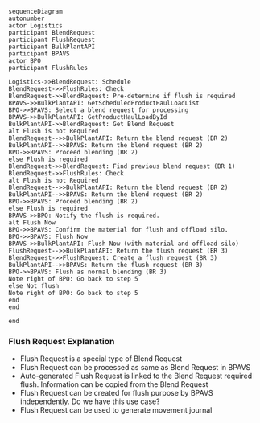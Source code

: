 ```mermaid
sequenceDiagram
autonumber
actor Logistics
participant BlendRequest
participant FlushRequest
participant BulkPlantAPI
participant BPAVS
actor BPO
participant FlushRules

Logistics->>BlendRequest: Schedule
BlendRequest->>FlushRules: Check 
BlendRequest->>BlendRequest: Pre-determine if flush is required
BPAVS->>BulkPlantAPI: GetScheduledProductHaulLoadList
BPO->>BPAVS: Select a blend request for processing
BPAVS->>BulkPlantAPI: GetProductHaulLoadById 
BulkPlantAPI->>BlendRequest: Get Blend Request
alt Flush is not Required
BlendRequest-->>BulkPlantAPI: Return the blend request (BR 2)
BulkPlantAPI-->>BPAVS: Return the blend request (BR 2)
BPO->>BPAVS: Proceed blending (BR 2)
else Flush is required
BlendRequest->>BlendRequest: Find previous blend request (BR 1)
BlendRequest->>FlushRules: Check 
alt Flush is not Required
BlendRequest-->>BulkPlantAPI: Return the blend request (BR 2)
BulkPlantAPI-->>BPAVS: Return the blend request (BR 2)
BPO->>BPAVS: Proceed blending (BR 2)
else Flush is required
BPAVS->>BPO: Notify the flush is required.
alt Flush Now
BPO->>BPAVS: Confirm the material for flush and offload silo.
BPO->>BPAVS: Flush Now
BPAVS->>BulkPlantAPI: Flush Now (with material and offload silo)
FlushRequest-->>BulkPlantAPI: Return the flush request (BR 3)
BlendRequest->>FlushRequest: Create a flush request (BR 3)
BulkPlantAPI-->>BPAVS: Return the flush request (BR 3)
BPO->>BPAVS: Flush as normal blending (BR 3)
Note right of BPO: Go back to step 5
else Not flush
Note right of BPO: Go back to step 5
end
end

end

```





### Flush Request Explanation



- Flush Request is a special type of Blend Request
- Flush Request can be processed as same as Blend Request in BPAVS
- Auto-generated Flush Request is linked to the Blend Request required flush. Information can be copied from the Blend Request
- Flush Request can be created for flush purpose by BPAVS independently. Do we have this use case?
- Flush Request can be used to generate movement journal